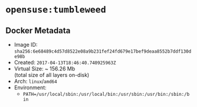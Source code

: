 # `opensuse:tumbleweed`

## Docker Metadata

- Image ID: `sha256:6e68489c4d57d8522e08a9b231fef24fd679e17bef9deaa8552b7ddf130de98b`
- Created: `2017-04-13T18:46:40.740925963Z`
- Virtual Size: ~ 156.26 Mb  
  (total size of all layers on-disk)
- Arch: `linux`/`amd64`
- Environment:
  - `PATH=/usr/local/sbin:/usr/local/bin:/usr/sbin:/usr/bin:/sbin:/bin`

